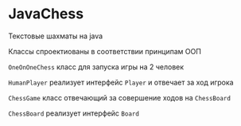 # JavaChess

Текстовые шахматы на java

Классы спроектиованы в соответствии принципам ООП

`OneOnOneChess` класс для запуска игры на 2 человек 

`HumanPlayer` реализует интерфейс `Player` и отвечает за ход игрока

`ChessGame` класс отвечающий за совершение ходов на `ChessBoard`

`ChessBoard` реализует интерфейс `Board`
